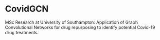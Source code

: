 # CovidGCN
MSc Research at University of Southampton: Application of Graph Convolutional Networks for drug repurposing to identify potential Covid-19
drug treatments.
